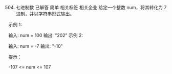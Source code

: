 504. 七进制数
已解答
简单
相关标签
相关企业
给定一个整数 num，将其转化为 7 进制，并以字符串形式输出。

 

示例 1:

输入: num = 100
输出: "202"
示例 2:

输入: num = -7
输出: "-10"
 

提示：

-107 <= num <= 107